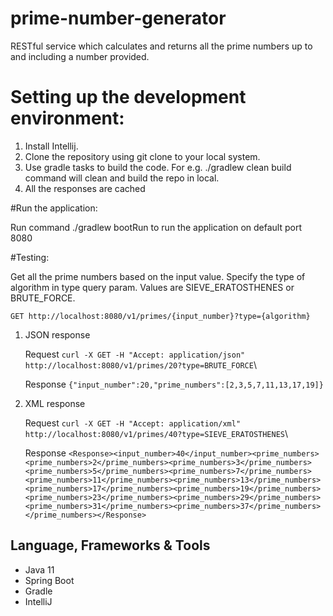 # prime-number-generator
RESTful service which calculates and returns all the prime numbers up to and including a number provided.

# Setting up the development environment:

1. Install Intellij.
2. Clone the repository using git clone to your local system.
3. Use gradle tasks to build the code. For e.g. ./gradlew clean build command will clean and build the repo in local.
4. All the responses are cached

#Run the application:

Run command ./gradlew bootRun to run the application on default port 8080

#Testing:

Get all the prime numbers based on the input value. Specify the type of algorithm in type query param. Values are SIEVE_ERATOSTHENES or BRUTE_FORCE.

`GET http://localhost:8080/v1/primes/{input_number}?type={algorithm}`

1. JSON response

   Request `curl -X GET -H "Accept: application/json" http://localhost:8080/v1/primes/20?type=BRUTE_FORCE`\

   Response `{"input_number":20,"prime_numbers":[2,3,5,7,11,13,17,19]}`

2. XML response

   Request `curl -X GET -H "Accept: application/xml" http://localhost:8080/v1/primes/40?type=SIEVE_ERATOSTHENES`\

   Response `<Response><input_number>40</input_number><prime_numbers><prime_numbers>2</prime_numbers><prime_numbers>3</prime_numbers><prime_numbers>5</prime_numbers><prime_numbers>7</prime_numbers><prime_numbers>11</prime_numbers><prime_numbers>13</prime_numbers><prime_numbers>17</prime_numbers><prime_numbers>19</prime_numbers><prime_numbers>23</prime_numbers><prime_numbers>29</prime_numbers><prime_numbers>31</prime_numbers><prime_numbers>37</prime_numbers></prime_numbers></Response>`

## Language, Frameworks & Tools

* Java 11
* Spring Boot
* Gradle
* IntelliJ